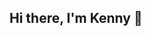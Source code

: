 ## Hi there, I'm Kenny 👋

<!--
👨🏻‍💻⚡ I’m a rising sophomore at the University of California, Berkeley, majoring in Industrial Engineering & Operations Research (IEOR) with a minor in Data Science and Electrical Engineering & Computer Sciences (EECS).

🥼 My professional interests lie in applied AI & ML models, predictive analytics in revenue management, financial engineering, and process optimization & automation.

🧪 My research interest lies in the intersection between Generative AI and Ethics, which I pursue as an undergraduate researcher at UC Berkeley Haas School of Business under Professor David Evan Harris, one of the top 100 influential figures in AI by the Business Insider.

👷🏻 I also serve as the Director of Programs & Events for the Berkeley chapter of the Institute of Industrial & Systems Engineers (IISE), the biggest student organization for IEOR majors on campus.

🇸🇬🇹🇭 Having spent 10+ years abroad, I possess a multicultural flexibility and awareness, as well as strong engineering and analytical acumen. In my free time, you can find me exploring the globe 🌍, hiking scenic trails, and hitting the tennis court 🎾! -->
